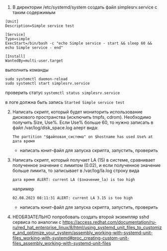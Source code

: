 1) В директории /etc/systemd/system создать файл simplesrv.service с таким содержимым
  ```
  [Unit]
  Description=Simple service test

  [Service]
  Type=simple
  ExecStart=/bin/bash -c "echo Simple service - start && sleep 60 && echo Simple service - end"

  [Install]
  WantedBy=multi-user.target
  ```

  выполнить команды
  ```
  sudo systemctl daemon-reload
  sudo systemctl start simplesrv.service
  ```
  проверить статус ```systemctl status simplesrv.service```

  в логе должна быть запись ```Started Simple service test```

2) Написать скрипт, который будет мониторить использование дискового пространства (исключить tmpfs, cdrom). Необходимо получить
Size, Use%. Если Use% больше 60, то нужно записать в файл /var/log/disk_space.log алерт вида:
    ```
    The partition "$файловая_система" on $hostname has used Use% at дата время
    ```
    - написать юнит-файл для запуска скрипта, запустить, проверить

3) Написать скрипт, который получает LA (15) в системе, сравнивает полученное значение с лимитом (0.02), и если полученное значение больше лимита, то записывает в 
/var/log/la.log строку вида
    ```
    дата время ALERT: current LA ($значение_la) is too high
    ```
    например
    ```
    02.08.2023 08:11:31 ALERT: current LA 3.15 is too high
    ```
    - написать юнит-файл для запуска скрипта, запустить, проверить

4) НЕОБЯЗАТЕЛЬНО
попробовать создать второй экземпляр sshd сервиса по аналогии с https://access.redhat.com/documentation/ru-ru/red_hat_enterprise_linux/8/html/using_systemd_unit_files_to_customize_and_optimize_your_system/assembly_working-with-systemd-unit-files_working-with-systemd#proc_creating-custom-unit-files_assembly_working-with-systemd-unit-files
